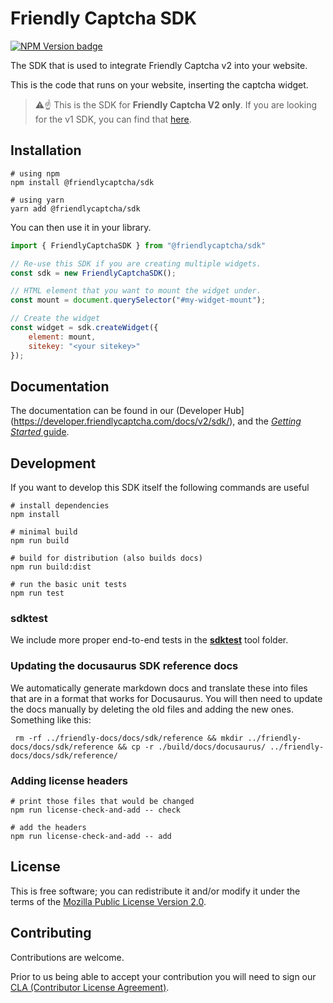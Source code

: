 # Friendly Captcha SDK

[![NPM Version badge](https://img.shields.io/npm/v/%40friendlycaptcha/sdk)](https://www.npmjs.com/package/@friendlycaptcha/sdk)

The SDK that is used to integrate Friendly Captcha v2 into your website.

This is the code that runs on your website, inserting the captcha widget.

> ⚠️☝️ This is the SDK for **Friendly Captcha V2 only**. If you are looking for the v1 SDK, you can find that [here](https://github.com/friendlycaptcha/friendly-challenge).

## Installation

```shell
# using npm
npm install @friendlycaptcha/sdk

# using yarn
yarn add @friendlycaptcha/sdk
```

You can then use it in your library.

```js
import { FriendlyCaptchaSDK } from "@friendlycaptcha/sdk"

// Re-use this SDK if you are creating multiple widgets.
const sdk = new FriendlyCaptchaSDK();
```

```js
// HTML element that you want to mount the widget under.
const mount = document.querySelector("#my-widget-mount");

// Create the widget
const widget = sdk.createWidget({
    element: mount,
    sitekey: "<your sitekey>"
});
```

## Documentation

The documentation can be found in our (Developer Hub](https://developer.friendlycaptcha.com/docs/v2/sdk/), and the [*Getting Started* guide](https://developer.friendlycaptcha.com/docs/v2/getting-started/).

## Development

If you want to develop this SDK itself the following commands are useful

```shell
# install dependencies 
npm install

# minimal build
npm run build

# build for distribution (also builds docs)
npm run build:dist

# run the basic unit tests
npm run test
```

### sdktest
We include more proper end-to-end tests in the [**sdktest**](./sdktest/) tool folder.

### Updating the docusaurus SDK reference docs
We automatically generate markdown docs and translate these into files that are in a format that works for Docusaurus. You will then need to update the docs manually by deleting the old files and adding the new ones. Something like this:

```shell
 rm -rf ../friendly-docs/docs/sdk/reference && mkdir ../friendly-docs/docs/sdk/reference && cp -r ./build/docs/docusaurus/ ../friendly-docs/docs/sdk/reference/
```

### Adding license headers

```shell
# print those files that would be changed
npm run license-check-and-add -- check

# add the headers
npm run license-check-and-add -- add
```

## License
This is free software; you can redistribute it and/or modify it under the terms of the [Mozilla Public License Version 2.0](./LICENSE).

## Contributing
Contributions are welcome.

Prior to us being able to accept your contribution you will need to sign our [CLA (Contributor License Agreement)](https://cla-assistant.io/FriendlyCaptcha/friendly-captcha-sdk).
